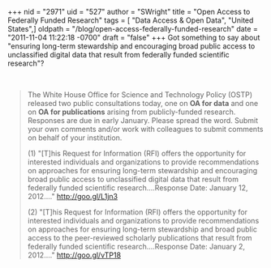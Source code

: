 +++
nid = "2971"
uid = "527"
author = "SWright"
title = "Open Access to Federally Funded Research"
tags = [ "Data Access & Open Data", "United States",]
oldpath = "/blog/open-access-federally-funded-research"
date = "2011-11-04 11:22:18 -0700"
draft = "false"
+++
Got something to say about "ensuring long-term stewardship and
encouraging broad public access to unclassified digital data that result
from federally funded scientific research"?

 

> The White House Office for Science and Technology Policy (OSTP)
> released two public consultations today, one on **OA for data** and
> one on **OA for publications** arising from publicly-funded research.
> Responses are due in early January. Please spread the word. Submit
> your own comments and/or work with colleagues to submit comments on
> behalf of your institution.
> 
> (1) "[T]his Request for Information (RFI) offers the opportunity
> for interested individuals and organizations to provide
> recommendations on approaches for ensuring long-term stewardship and
> encouraging broad public access to unclassified digital data that
> result from federally funded scientific research....Response Date:
> January 12, 2012...."
> <http://goo.gl/L1jn3>
> 
> (2) "[T]his Request for Information (RFI) offers the opportunity
> for interested individuals and organizations to provide
> recommendations on approaches for ensuring long-term stewardship and
> broad public access to the peer-reviewed scholarly publications that
> result from federally funded scientific research....Response Date:
> January 2, 2012...."
> <http://goo.gl/vTP18>
